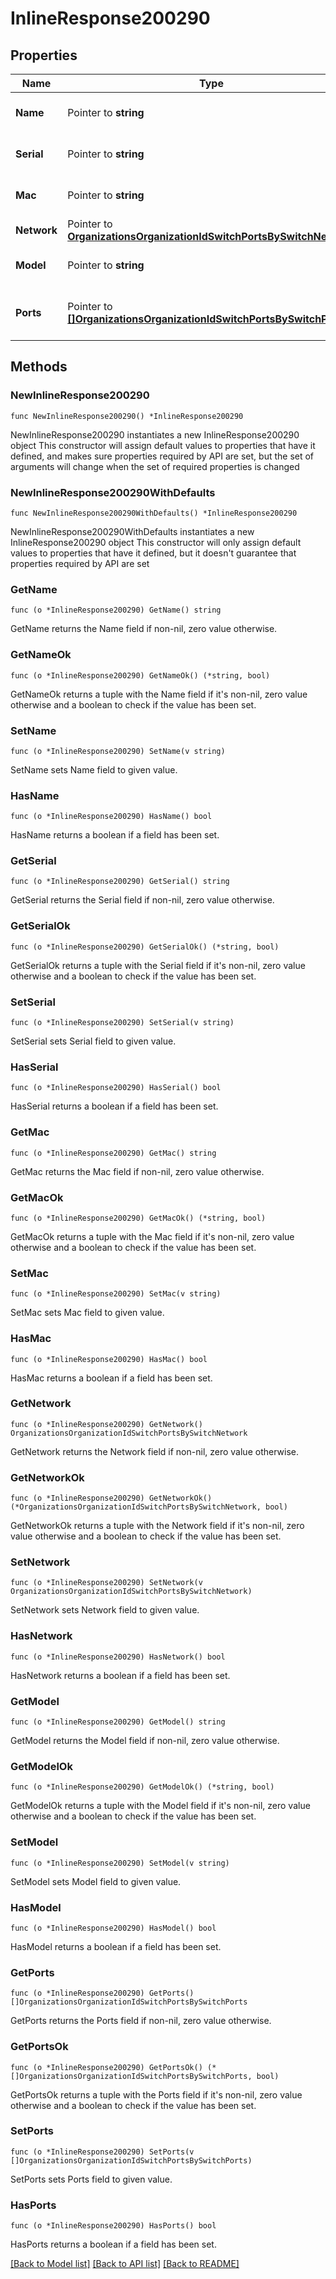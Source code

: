 # InlineResponse200290

## Properties

Name | Type | Description | Notes
------------ | ------------- | ------------- | -------------
**Name** | Pointer to **string** | The name of the switch. | [optional] 
**Serial** | Pointer to **string** | The serial number of the switch. | [optional] 
**Mac** | Pointer to **string** | The MAC address of the switch. | [optional] 
**Network** | Pointer to [**OrganizationsOrganizationIdSwitchPortsBySwitchNetwork**](OrganizationsOrganizationIdSwitchPortsBySwitchNetwork.md) |  | [optional] 
**Model** | Pointer to **string** | The model of the switch. | [optional] 
**Ports** | Pointer to [**[]OrganizationsOrganizationIdSwitchPortsBySwitchPorts**](OrganizationsOrganizationIdSwitchPortsBySwitchPorts.md) | Ports belonging to the switch | [optional] 

## Methods

### NewInlineResponse200290

`func NewInlineResponse200290() *InlineResponse200290`

NewInlineResponse200290 instantiates a new InlineResponse200290 object
This constructor will assign default values to properties that have it defined,
and makes sure properties required by API are set, but the set of arguments
will change when the set of required properties is changed

### NewInlineResponse200290WithDefaults

`func NewInlineResponse200290WithDefaults() *InlineResponse200290`

NewInlineResponse200290WithDefaults instantiates a new InlineResponse200290 object
This constructor will only assign default values to properties that have it defined,
but it doesn't guarantee that properties required by API are set

### GetName

`func (o *InlineResponse200290) GetName() string`

GetName returns the Name field if non-nil, zero value otherwise.

### GetNameOk

`func (o *InlineResponse200290) GetNameOk() (*string, bool)`

GetNameOk returns a tuple with the Name field if it's non-nil, zero value otherwise
and a boolean to check if the value has been set.

### SetName

`func (o *InlineResponse200290) SetName(v string)`

SetName sets Name field to given value.

### HasName

`func (o *InlineResponse200290) HasName() bool`

HasName returns a boolean if a field has been set.

### GetSerial

`func (o *InlineResponse200290) GetSerial() string`

GetSerial returns the Serial field if non-nil, zero value otherwise.

### GetSerialOk

`func (o *InlineResponse200290) GetSerialOk() (*string, bool)`

GetSerialOk returns a tuple with the Serial field if it's non-nil, zero value otherwise
and a boolean to check if the value has been set.

### SetSerial

`func (o *InlineResponse200290) SetSerial(v string)`

SetSerial sets Serial field to given value.

### HasSerial

`func (o *InlineResponse200290) HasSerial() bool`

HasSerial returns a boolean if a field has been set.

### GetMac

`func (o *InlineResponse200290) GetMac() string`

GetMac returns the Mac field if non-nil, zero value otherwise.

### GetMacOk

`func (o *InlineResponse200290) GetMacOk() (*string, bool)`

GetMacOk returns a tuple with the Mac field if it's non-nil, zero value otherwise
and a boolean to check if the value has been set.

### SetMac

`func (o *InlineResponse200290) SetMac(v string)`

SetMac sets Mac field to given value.

### HasMac

`func (o *InlineResponse200290) HasMac() bool`

HasMac returns a boolean if a field has been set.

### GetNetwork

`func (o *InlineResponse200290) GetNetwork() OrganizationsOrganizationIdSwitchPortsBySwitchNetwork`

GetNetwork returns the Network field if non-nil, zero value otherwise.

### GetNetworkOk

`func (o *InlineResponse200290) GetNetworkOk() (*OrganizationsOrganizationIdSwitchPortsBySwitchNetwork, bool)`

GetNetworkOk returns a tuple with the Network field if it's non-nil, zero value otherwise
and a boolean to check if the value has been set.

### SetNetwork

`func (o *InlineResponse200290) SetNetwork(v OrganizationsOrganizationIdSwitchPortsBySwitchNetwork)`

SetNetwork sets Network field to given value.

### HasNetwork

`func (o *InlineResponse200290) HasNetwork() bool`

HasNetwork returns a boolean if a field has been set.

### GetModel

`func (o *InlineResponse200290) GetModel() string`

GetModel returns the Model field if non-nil, zero value otherwise.

### GetModelOk

`func (o *InlineResponse200290) GetModelOk() (*string, bool)`

GetModelOk returns a tuple with the Model field if it's non-nil, zero value otherwise
and a boolean to check if the value has been set.

### SetModel

`func (o *InlineResponse200290) SetModel(v string)`

SetModel sets Model field to given value.

### HasModel

`func (o *InlineResponse200290) HasModel() bool`

HasModel returns a boolean if a field has been set.

### GetPorts

`func (o *InlineResponse200290) GetPorts() []OrganizationsOrganizationIdSwitchPortsBySwitchPorts`

GetPorts returns the Ports field if non-nil, zero value otherwise.

### GetPortsOk

`func (o *InlineResponse200290) GetPortsOk() (*[]OrganizationsOrganizationIdSwitchPortsBySwitchPorts, bool)`

GetPortsOk returns a tuple with the Ports field if it's non-nil, zero value otherwise
and a boolean to check if the value has been set.

### SetPorts

`func (o *InlineResponse200290) SetPorts(v []OrganizationsOrganizationIdSwitchPortsBySwitchPorts)`

SetPorts sets Ports field to given value.

### HasPorts

`func (o *InlineResponse200290) HasPorts() bool`

HasPorts returns a boolean if a field has been set.


[[Back to Model list]](../README.md#documentation-for-models) [[Back to API list]](../README.md#documentation-for-api-endpoints) [[Back to README]](../README.md)


